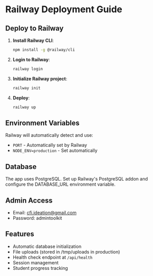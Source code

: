 # Railway Deployment Guide

## Deploy to Railway

1. **Install Railway CLI**:
   ```bash
   npm install -g @railway/cli
   ```

2. **Login to Railway**:
   ```bash
   railway login
   ```

3. **Initialize Railway project**:
   ```bash
   railway init
   ```

4. **Deploy**:
   ```bash
   railway up
   ```

## Environment Variables

Railway will automatically detect and use:
- `PORT` - Automatically set by Railway
- `NODE_ENV=production` - Set automatically

## Database

The app uses PostgreSQL. Set up Railway's PostgreSQL addon and configure the DATABASE_URL environment variable.

## Admin Access

- Email: cfi.ideation@gmail.com
- Password: admintoolkit

## Features

- Automatic database initialization
- File uploads (stored in /tmp/uploads in production)
- Health check endpoint at `/api/health`
- Session management
- Student progress tracking